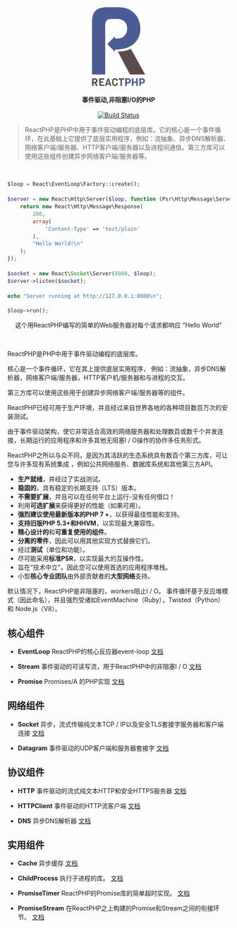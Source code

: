 <div align="center">
    <a href="https://reactphp.org"><img src="/reactphp-logo.png" alt="ReactPHP 中文文档" title="ReactPHP 中文文档" width="120px"></a>
</div>
    
<br>
    
<div align="center">
    <strong>事件驱动,非阻塞I/O的PHP</strong>
</div>

<br>

<div align="center">
    <a href="https://github.com/reactphp/reactphp/actions"><img src="https://github.com/reactphp/reactphp/workflows/CI/badge.svg" alt="Build Status"></a>
</div>

>ReactPHP是PHP中用于事件驱动编程的底层库。它的核心是一个事件循环，在此基础上它提供了底层实用程序，例如：流抽象、异步DNS解析器、网络客户端/服务器、HTTP客户端/服务器以及进程间通信。第三方库可以使用这些组件创建异步网络客户端/服务器等。

<br>

```php
$loop = React\EventLoop\Factory::create();

$server = new React\Http\Server($loop, function (Psr\Http\Message\ServerRequestInterface $request) {
    return new React\Http\Message\Response(
        200,
        array(
            'Content-Type' => 'text/plain'
        ),
        "Hello World!\n"
    );
});

$socket = new React\Socket\Server(8080, $loop);
$server->listen($socket);

echo "Server running at http://127.0.0.1:8080\n";

$loop->run();
```

<div align="center">

这个用ReactPHP编写的简单的Web服务器对每个请求都响应 "Hello World" 

</div>

<br>

ReactPHP是PHP中用于事件驱动编程的底层库。

核心是一个事件循环，它在其上提供底层实用程序，
例如：流抽象，异步DNS解析器，网络客户端/服务器，HTTP客户机/服务器和与进程的交互。

第三方库可以使用这些用于创建异步网络客户端/服务器等的组件。

ReactPHP已经可用于生产环境，并且经过来自世界各地的各种项目数百万次的安装测试。

由于事件驱动架构，使它非常适合高效的网络服务器和处理数百或数千个并发连接，长期运行的应用程序和许多其他无阻塞I / O操作的协作多任务形式。

ReactPHP之所以与众不同，是因为其活跃的生态系统具有数百个第三方库，可让您与许多现有系统集成 ，例如公共网络服务、数据库系统和其他第三方API。

* **生产就绪**，并经过了实战测试。
* **稳固的**，具有稳定的长期支持（LTS）版本。
* **不需要扩展**，并且可以在任何平台上运行-没有任何借口！
* 利用**可选扩展**来获得更好的性能（如果可用）。
* **强烈建议使用最新版本的PHP 7 +**，以获得最佳性能和支持。
* **支持旧版PHP 5.3+和HHVM**，以实现最大兼容性。
* **精心设计的**和**可重复使用的组件**。
* **分离的零件**，因此可以用其他实现方式替换它们。
* 经过**测试**（单位和功能）。
* 尽可能采用**标准PSR**，以实现最大的互操作性。
* 旨在“技术中立”，因此您可以使用首选的应用程序堆栈。
* 小型**核心专业团队**由外部贡献者的**大型网络**支持。 

默认情况下，ReactPHP是非阻塞的，workers阻止I / O。
事件循环基于反应堆模式（因此命名），并且强烈受诸如EventMachine（Ruby），Twisted（Python）和
Node.js（V8）。 

## 核心组件

* **EventLoop**
  ReactPHP的核心反应器event-loop
  [文档](1.Core-Components/EventLoop.md)

* **Stream**
  事件驱动的可读写流，用于ReactPHP中的非阻塞I / O
  [文档](1.Core-Components/Stream.md)

* **Promise**
  Promises/A 的PHP实现
  [文档](1.Core-Components/Promise.md)


## 网络组件

* **Socket**
  异步，流式传输纯文本TCP / IP以及安全TLS套接字服务器和客户端连接
  [文档](2.Network-Components/Socket.md)

* **Datagram**
  事件驱动的UDP客户端和服务器套接字
  [文档](2.Network-Components/Datagram.md)

## 协议组件

* **HTTP**
  事件驱动的流式纯文本HTTP和安全HTTPS服务器
  [文档](3.Protocol-Components/Http.md)

* **HTTPClient**
  事件驱动的HTTP流客户端
  [文档](3.Protocol-Components/HttpClient.md)

* **DNS**
  异步DNS解析器
  [文档](3.Protocol-Components/Dns.md)

## 实用组件

* **Cache**
  异步缓存
  [文档](4.Utility-Components/Cache.md)

* **ChildProcess**
  执行子进程的库。
  [文档](4.Utility-Components/ChildProcess.md)

* **PromiseTimer**
  ReactPHP的Promise库的简单超时实现。
  [文档](4.Utility-Components/PromiseTimer.md)

* **PromiseStream**
  在ReactPHP之上构建的Promise和Stream之间的衔接环节。 
  [文档](4.Utility-Components/PromiseStream.md)